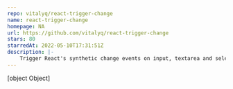 ```yaml
---
repo: vitalyq/react-trigger-change
name: react-trigger-change
homepage: NA
url: https://github.com/vitalyq/react-trigger-change
stars: 80
starredAt: 2022-05-10T17:31:51Z
description: |-
    Trigger React's synthetic change events on input, textarea and select elements
---
```


[object Object]

